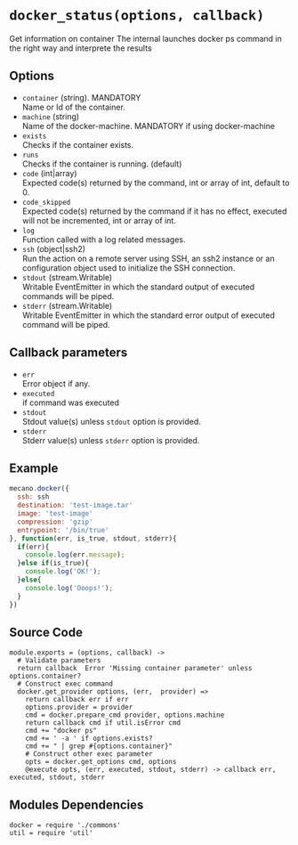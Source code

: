 # `docker_status(options, callback)`

Get information on container
The internal launches docker ps command in the right way and interprete the results

## Options

*   `container` (string). MANDATORY   
    Name or Id of the container.   
*   `machine` (string)   
    Name of the docker-machine. MANDATORY if using docker-machine   
*   `exists`   
    Checks if the container exists.   
*   `runs`   
    Checks if the container is running. (default)   
*   `code` (int|array)   
    Expected code(s) returned by the command, int or array of int, default to 0.   
*   `code_skipped`   
    Expected code(s) returned by the command if it has no effect, executed will
    not be incremented, int or array of int.   
*   `log`   
    Function called with a log related messages.   
*   `ssh` (object|ssh2)   
    Run the action on a remote server using SSH, an ssh2 instance or an
    configuration object used to initialize the SSH connection.   
*   `stdout` (stream.Writable)   
    Writable EventEmitter in which the standard output of executed commands will
    be piped.   
*   `stderr` (stream.Writable)   
    Writable EventEmitter in which the standard error output of executed command
    will be piped.   

## Callback parameters

*   `err`   
    Error object if any.   
*   `executed`   
    if command was executed   
*   `stdout`   
    Stdout value(s) unless `stdout` option is provided.   
*   `stderr`   
    Stderr value(s) unless `stderr` option is provided.   

## Example

```javascript
mecano.docker({
  ssh: ssh
  destination: 'test-image.tar'
  image: 'test-image'
  compression: 'gzip'
  entrypoint: '/bin/true'
}, function(err, is_true, stdout, stderr){
  if(err){
    console.log(err.message);
  }else if(is_true){
    console.log('OK!');
  }else{
    console.log('Ooops!');
  }
})
```

## Source Code

    module.exports = (options, callback) ->
      # Validate parameters
      return callback  Error 'Missing container parameter' unless options.container?
      # Construct exec command
      docker.get_provider options, (err,  provider) =>
        return callback err if err
        options.provider = provider
        cmd = docker.prepare_cmd provider, options.machine
        return callback cmd if util.isError cmd
        cmd += "docker ps"
        cmd += ' -a ' if options.exists?
        cmd += " | grep #{options.container}"
        # Construct other exec parameter
        opts = docker.get_options cmd, options
        @execute opts, (err, executed, stdout, stderr) -> callback err, executed, stdout, stderr
        
## Modules Dependencies

    docker = require './commons'
    util = require 'util'